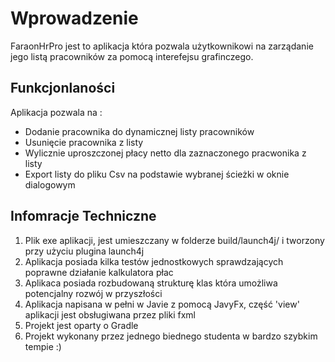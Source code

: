 # Wprowadzenie
FaraonHrPro jest to aplikacja która pozwala użytkownikowi na zarządanie jego listą pracowników za pomocą interefejsu grafinczego.
## Funkcjonlaności
Aplikacja pozwala na :
- Dodanie pracownika do dynamicznej listy pracowników
- Usunięcie pracownika z listy
- Wylicznie uproszczonej płacy netto dla zaznaczonego pracwonika z listy 
- Export listy do pliku Csv na podstawie wybranej ścieżki w oknie dialogowym

## Infomracje Techniczne
1. Plik exe aplikacji, jest umieszczany w folderze build/launch4j/ i tworzony przy użyciu plugina launch4j
2. Aplikacja posiada kilka testów jednostkowych sprawdzających poprawne działanie kalkulatora płac
3. Aplikaca posiada rozbudowaną strukturę klas która umożliwa potencjalny rozwój w przyszłości
4. Aplikacja napisana w pełni w Javie z pomocą JavyFx, część 'view' aplikacji jest obsługiwana przez pliki fxml
5. Projekt jest oparty o Gradle
6. Projekt wykonany przez jednego biednego studenta w bardzo szybkim tempie :)